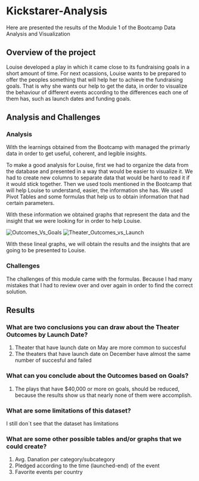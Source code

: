 # Kickstarer-Analysis
Here are presented the results of the Module 1 of the Bootcamp Data Analysis and Visualization 

## Overview of the project
Louise developed a play in which it came close to its fundraising goals in a short amount of time. For next ocassions, Louise wants to be prepared to offer the peoples something that will help her to achieve the fundraising goals. That is why she wants our help to get the data, in order to visualize the behaviour of different events according to the differences each one of them has, such as launch dates and funding goals. 

## Analysis and Challenges 

  ### Analysis  
With the learnings obtained from the Bootcamp with managed the primarly data in order to get useful, coherent, and legible insights. 

To make a good analysis for Louise, first we had to organize the data from the database and presented in a way that would be easier to visualize it. We had to create new columns to separate data that would be hard to read it if it would stick together. Then we used tools mentioned in the Bootcamp that will help Louise to understand, easier, the information she has. We used Pivot Tables and some formulas that help us to obtain information that had certain parameters. 

With these information we obtained graphs that represent the data and the insight that we were looking for in order to help Louise. 

![Outcomes_Vs_Goals](https://user-images.githubusercontent.com/113566508/192657259-413c2b30-dd80-41fa-af8b-f0b3ef125eea.png)
![Theater_Outcomes_vs_Launch](https://user-images.githubusercontent.com/113566508/192657270-62a33589-f528-4396-ad33-ea6a52f20903.png)


With these lineal graphs, we will obtain the results and the insights that are going to be presented to Louise. 

  ### Challenges
 The challenges of this module came with the formulas. Because I had many mistakes that I had to review over and over again in order to find the correct solution. 
 
 ## Results
  ### What are two conclusions you can draw about the Theater Outcomes by Launch Date?
  1. Theater that have launch date on May are more common to succesful
  2. The theaters that have launch date on December have almost the same number of succesful and failed

  ### What can you conclude about the Outcomes based on Goals?
  1. The plays that have $40,000 or more on goals, should be reduced, because the results show us that nearly none of them were accomplish. 

  ### What are some limitations of this dataset?
  I still don´t see that the dataset has limitations
  
  ### What are some other possible tables and/or graphs that we could create?
  1. Avg. Danation per category/subcategory
  2. Pledged according to the time (launched-end) of the event
  3. Favorite events per country 
  



